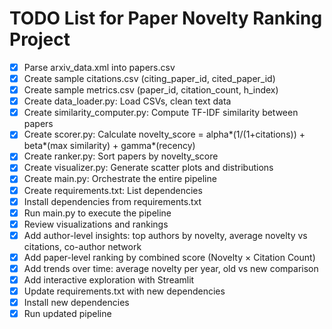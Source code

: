 # TODO List for Paper Novelty Ranking Project

- [x] Parse arxiv_data.xml into papers.csv
- [x] Create sample citations.csv (citing_paper_id, cited_paper_id)
- [x] Create sample metrics.csv (paper_id, citation_count, h_index)
- [x] Create data_loader.py: Load CSVs, clean text data
- [x] Create similarity_computer.py: Compute TF-IDF similarity between papers
- [x] Create scorer.py: Calculate novelty_score = alpha*(1/(1+citations)) + beta*(max similarity) + gamma*(recency)
- [x] Create ranker.py: Sort papers by novelty_score
- [x] Create visualizer.py: Generate scatter plots and distributions
- [x] Create main.py: Orchestrate the entire pipeline
- [x] Create requirements.txt: List dependencies
- [x] Install dependencies from requirements.txt
- [x] Run main.py to execute the pipeline
- [x] Review visualizations and rankings
- [x] Add author-level insights: top authors by novelty, average novelty vs citations, co-author network
- [x] Add paper-level ranking by combined score (Novelty × Citation Count)
- [x] Add trends over time: average novelty per year, old vs new comparison
- [x] Add interactive exploration with Streamlit
- [x] Update requirements.txt with new dependencies
- [x] Install new dependencies
- [x] Run updated pipeline
